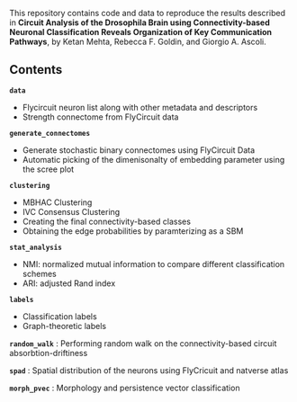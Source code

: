 This repository contains code and data to reproduce the results described in **Circuit Analysis of the Drosophila Brain using Connectivity-based Neuronal Classification Reveals Organization of Key Communication Pathways**, by Ketan Mehta, Rebecca F. Goldin, and Giorgio A. Ascoli.

## Contents

**`data`**
  - Flycircuit neuron list along with other metadata and descriptors
  - Strength connectome from FlyCircuit data

**`generate_connectomes`**
  - Generate stochastic binary connectomes using FlyCircuit Data
  - Automatic picking of the dimenisonalty of embedding parameter using the scree plot

**`clustering`**
  - MBHAC Clustering
  - IVC Consensus Clustering
  - Creating the final connectivity-based classes
  - Obtaining the edge probabilities by paramterizing as a SBM 

**`stat_analysis`**
  - NMI: normalized mutual information to compare different classification schemes
  - ARI: adjusted Rand index 

**`labels`**
  - Classification labels
  - Graph-theoretic labels

**`random_walk`** : Performing random walk on the connectivity-based circuit absorbtion-driftiness

**`spad`** : Spatial distribution of the neurons using FlyCricuit and natverse atlas

**`morph_pvec`** : Morphology and persistence vector classification
